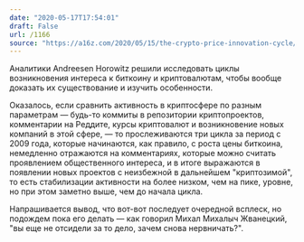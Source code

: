 ```yaml
---
date: "2020-05-17T17:54:01"
draft: False
url: /1166
source: "https://a16z.com/2020/05/15/the-crypto-price-innovation-cycle/"
---
```


Аналитики Andreesen Horowitz решили исследовать циклы возникновения интереса к биткоину и криптовалютам, чтобы вообще доказать их существование и изучить особенности. 

Оказалось, если сравнить активность в криптосфере по разным параметрам — будь-то коммиты в репозитории криптопроектов, комментарии на Реддите, курсы криптовалют и возникновение новых компаний в этой сфере, — то прослеживаются три цикла за период с 2009 года, которые начинаются, как правило, с роста цены биткоина, немедленно отражаются на комментариях, которые можно считать проявлением общественного интереса, и в итоге выражаются в появлении новых проектов с неизбежной в дальнейшем "криптозимой", то есть стабилизации активности на более низком, чем на пике, уровне, но при этом заметно выше, чем до начала цикла.

Напрашивается вывод, что вот-вот последует очередной всплеск, но подождем пока его делать — как говорил Михал Михалыч Жванецкий, "вы еще не отсидели за то дело, зачем снова нервничать?".

